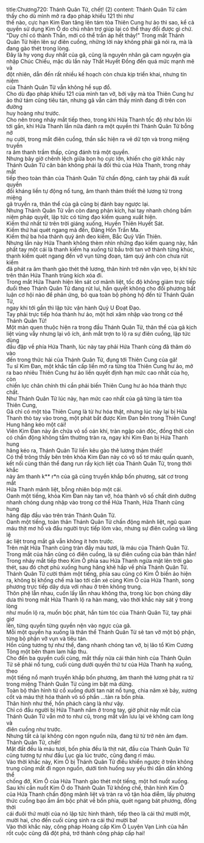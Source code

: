title:Chương720: Thánh Quân Tử, chết! (2)
content:
Thánh Quân Tử cảm thấy cho dù mình mở ra đạo pháp khiếu 121 thì như<br>thế nào, cực hạn Kim Đan tăng lên tám tòa Thiên Cung hư ảo thì sao, kể cả<br>quyền sử dụng Kim Ô do chủ nhân trợ giúp lại có thể thay đổi được gì chứ.<br>"Duy chỉ có thành Thần, mới có thể trấn áp hết thảy!" Trong mắt Thánh<br>Quân Tử hiện lên sự điên cuồng, những lời này không phải gã nói ra, mà là<br>đang gào thét trong lòng.<br>Đây là hy vọng duy nhất của gã, cũng là nguyên nhân gã cam nguyện gia<br>nhập Chúc Chiếu, mặc dù lần này Thất Huyết Đồng đến quá mức mạnh mẽ và<br>đột nhiên, dẫn đến rất nhiều kế hoạch còn chưa kịp triển khai, nhưng tín niệm<br>của Thánh Quân Tử vẫn không hề sụp đổ.<br>Cho dù đạo pháp khiếu 121 của mình tan vỡ, bởi vậy mà tòa Thiên Cung hư<br>ảo thứ tám cũng tiêu tán, nhưng gã vẫn cảm thấy mình đang đi trên con đường<br>huy hoàng như trước.<br>Cho nên trong nháy mắt tiếp theo, trong khi Hứa Thanh tốc độ như bôn lôi<br>tới gần, khi Hứa Thanh lần nữa đánh ra một quyền thì Thánh Quân Tử bỗng nở<br>nụ cười, trong mắt điên cuồng, thần sắc hiện ra vẻ dữ tợn và trong miệng truyền<br>ra âm thanh trầm thấp, cũng đánh trả một quyền.<br>Nhưng bây giờ chênh lệch giữa bọn họ cực lớn, khiến cho giờ khắc này<br>Thánh Quân Tử căn bản không phải là đối thủ của Hứa Thanh, trong nháy mắt<br>tiếp theo toàn thân của Thánh Quân Tử chấn động, cánh tay phải đã xuất quyền<br>đối kháng liền tự động nổ tung, âm thanh thảm thiết thê lương từ trong miệng<br>gã truyền ra, thân thể của gã cũng bị đánh bay ngược lại.<br>Nhưng Thánh Quân Tử vẫn còn đang phản kích, hai tay nhanh chóng bấm<br>niệm pháp quyết, lập tức có từng đạo kiếm quang xuất hiện.<br>Kiếm thứ nhất từ trên trời giáng xuống, Huyền Thiên Huyết Sát.<br>Kiếm thứ hai quét ngang mà đến, Đãng Hồn Trấn Ma.<br>Kiếm thứ ba hóa thành quỷ ảnh đeo kiếm, Bắc Quỷ Vấn Thiên.<br>Nhưng lần này Hứa Thanh không thèm nhìn những đạo kiếm quang này, hắn<br>phất tay một cái là thanh kiếm hạ xuống từ bầu trời tan vỡ thành từng khúc,<br>thanh kiếm quét ngang đến vỡ vụn từng đoạn, tám quỷ ảnh còn chưa rút kiếm<br>đã phát ra âm thanh gào thét thê lương, thân hình trở nên vặn vẹo, bị khí tức<br>trên thân Hứa Thanh trùng kích xóa đi.<br>Trong mắt Hứa Thanh hiện lên sát cơ mãnh liệt, tốc độ không giảm trực tiếp<br>đuổi theo Thánh Quân Tử đang rút lui, hắn quyết không cho đối phương bất<br>luận cơ hội nào để phản ứng, bỏ qua toàn bộ phòng hộ đến từ Thánh Quân Tử,<br>ngay khi tới gần thì lập tức vận hành Quỷ U Đoạt Đạo.<br>Tay phải trực tiếp hóa thành hư ảo, một hơi xâm nhập vào trong cơ thể<br>Thánh Quân Tử!<br>Một màn quen thuộc hiện ra trong đầu Thánh Quân Tử, thân thể của gã kịch<br>liệt vùng vẫy nhưng lại vô ích, ánh mắt trợn to lộ ra sự điên cuồng, lập tức dùng<br>đầu đập về phía Hứa Thanh, lúc này tay phải Hứa Thanh cũng đã thăm dò vào<br>đến trong thức hải của Thánh Quân Tử, đụng tới Thiên Cung của gã!<br>Tu sĩ Kim Đan, một khắc tấn cấp liền mở ra từng tòa Thiên Cung hư ảo, mở<br>ra bao nhiêu Thiên Cung hư ảo liền quyết định hạn mức cao nhất của họ, còn<br>chiến lực chân chính thì cần phải biến Thiên Cung hư ảo hóa thành thực chất.<br>Như Thánh Quân Tử lúc này, hạn mức cao nhất của gã từng là tám tòa<br>Thiên Cung,<br>Gã chỉ có một tòa Thiên Cung là từ hư hóa thật, nhưng lúc này lại bị Hứa<br>Thanh thò tay vào trong, một phát bắt được Kim Đan bên trong Thiên Cung!<br>Hung hăng kéo một cái!<br>Viên Kim Đan này ẩn chứa vô số oán khí, tràn ngập oán độc, đồng thời còn<br>có chấn động không tầm thường tràn ra, ngay khi Kim Đan bị Hứa Thanh hung<br>hăng kéo ra, Thánh Quân Tử liền kêu gào thê lương thảm thiết!<br>Có thể trông thấy bên trên khỏa Kim Đan này có vô số tơ máu quấn quanh,<br>kết nối cùng thân thể đang run rẩy kịch liệt của Thánh Quân Tử, trong thời khắc<br>này âm thanh k** r*n của gã cũng truyền khắp bốn phương, sát cơ trong mắt<br>Hứa Thanh mãnh liệt, bỗng nhiên bóp một cái.<br>Oanh một tiếng, khỏa Kim Đan này tan vỡ, hóa thành vô số chất dinh dưỡng<br>nhanh chóng dung nhập vào trong cơ thể Hứa Thanh, Hứa Thanh cũng hung<br>hăng đập đầu vào trên trán Thánh Quân Tử.<br>Oanh một tiếng, toàn thân Thánh Quân Tử chấn động mãnh liệt, ngũ quan<br>máu thịt mơ hồ và đầu người trực tiếp lõm vào, nhưng sự điên cuồng và lăng lệ<br>ác liệt trong mắt gã vẫn không ít hơn trước.<br>Trên mặt Hứa Thanh cũng tràn đầy máu tươi, là máu của Thánh Quân Tử.<br>Trong mắt của hắn cũng có điên cuồng, là sự điên cuồng của bản thân hắn!<br>Trong nháy mắt tiếp theo Kim Ô phía sau Hứa Thanh ngửa mặt lên trời gào<br>thét, sau đó chợt phủ xuống hung hăng khẽ hấp về phía Thánh Quân Tử.<br>Thánh Quân Tử cười thảm một tiếng, phía sau cũng có Kim Ô biến ảo hiện<br>ra, không bị khống chế mà lao tới cắn xé cùng Kim Ô của Hứa Thanh, song<br>phương trực tiếp dây dưa với nhau ở trên không trung.<br>Thôn phệ lẫn nhau, cuốn lấy lẫn nhau không tha, trong lúc bọn chúng dây<br>dưa thì trong mắt Hứa Thanh lộ ra hàn mang, vào thời khắc này sát ý trong lòng<br>như muốn lộ ra, muốn bộc phát, hắn túm tóc của Thánh Quân Tử, tay phải giơ<br>lên, từng quyền từng quyền nện vào ngực của gã.<br>Mỗi một quyền hạ xuống là thân thể Thánh Quân Tử sẽ tan vỡ một bộ phận,<br>từng bộ phận vỡ vụn và tiêu tán.<br>Hồn cũng tương tự như thế, đang nhanh chóng tan vỡ, bị lão tổ Kim Cương<br>Tông một bên tham lam hấp thu.<br>Cho đến ba quyền cuối cùng, mắt thấy nửa cái thân hình của Thánh Quân<br>Tử sẽ phải nổ tung, cuối cùng dưới quyền thứ tư của Hứa Thanh hạ xuống, theo<br>một tiếng nổ mạnh truyền khắp bốn phương, âm thanh thê lương phát ra từ<br>trong miệng Thánh Quân Tử cũng im bặt mà dừng.<br>Toàn bộ thân hình từ cổ xuống dưới tan nát nổ tung, chia năm xẻ bảy, xương<br>cốt và máu thịt hóa thành vô số phần …tản ra bốn phía.<br>Thân hình như thế, hồn phách càng là như vậy.<br>Chỉ có đầu người bị Hứa Thanh nắm ở trong tay, giờ phút này mắt của<br>Thánh Quân Tử vẫn mở to như cũ, trong mắt vẫn lưu lại vẻ không cam lòng và<br>điên cuồng như trước.<br>Nhưng tất cả lại không còn ngọn nguồn nữa, đang từ từ trở nên ảm đạm.<br>Thánh Quân Tử, chết!<br>Mặt đất đều là máu tươi, bốn phía đều là thịt nát, đầu của Thánh Quân Tử<br>cũng tương tự như đầu Lục gia lúc trước, cũng đang rỉ máu.<br>Vào thời khắc này, Kim Ô bị Thánh Quân Tử điều khiển ngược ở trên không<br>trung cũng mất đi ngọn nguồn, dưới tình huống suy yếu thì dần dần không thể<br>chống đỡ, Kim Ô của Hứa Thanh gào thét một tiếng, một hơi nuốt xuống.<br>Sau khi cắn nuốt Kim Ô do Thánh Quân Tử khống chế, thân hình Kim Ô<br>của Hứa Thanh chấn động mãnh liệt và tràn ra vô tận hỏa diễm, lấy phương<br>thức cuồng bạo ầm ầm bộc phát về bốn phía, quét ngang bát phương, đồng thời<br>cái đuôi thứ mười của nó lập tức hình thành, tiếp theo là cái thứ mười một,<br>mười hai, cho đến cuối cùng sinh ra cái thứ mười ba!<br>Vào thời khắc này, công pháp Hoàng cấp Kim Ô Luyện Vạn Linh của hắn<br>rốt cuộc cũng đã đột phá, trở thành công pháp cấp hai!